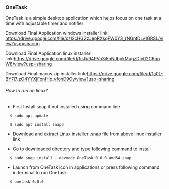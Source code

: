 ### OneTask

OneTask is a simple desktop application which helps focus on one task at a time with adjustable timer and notifier

Download Final Application windows installer link: https://drive.google.com/file/d/12cHG2zJepRXsqFW0Y3_rNGntDLv1GRSL/view?usp=sharing

Download Final Application linux installer link:https://drive.google.com/file/d/1cJu94PVo3i5bNJbpkMugzDIv02C6bpW8/view?usp=sharing

Download Final macos zip installer link:https://drive.google.com/file/d/1a0L-BY7j7_zO4YYXjFonfHo_vfohD9Oy/view?usp=sharing


###### How to run on linux?

* First Install snap if not installed using command line

```shell
  $ sudo apt update
  
  $ sudo apt install snapd
  ```

* Download and extract Linux installer .snap file from above linux installer link


* Go to downloaded directory and type following command to install

```shell
  $ sudo snap install --devmode OneTask_0.0.0_amd64.snap 
  ```
  
* Launch from OneTask icon in applications or press following command in terminal to run OneTask

```shell
  $ onetask 0.0.0
  ```


